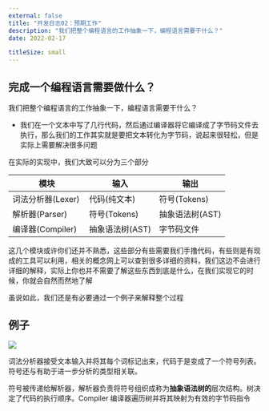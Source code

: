 ```yaml
---
external: false
title: "开发日志02：预期工作"
description: "我们把整个编程语言的工作抽象一下，编程语言需要干什么？"
date: 2022-02-17

titleSize: small
---
```


## 完成一个编程语言需要做什么？

  
我们把整个编程语言的工作抽象一下，编程语言需要干什么？
- 我们在一个文本中写了几行代码，然后通过编译器将它编译成了字节码文件去执行，那么我们的工作其实就是要把文本转化为字节码，说起来很轻松，但是实际上需要解决很多问题

在实际的实现中，我们大致可以分为三个部分

| 模块              | 输入         | 输出           |
| ----------------- | ------------ | -------------- |
| 词法分析器(Lexer) | 代码(纯文本) | 符号(Tokens) |
| 解析器(Parser)    | 符号(Tokens)  | 抽象语法树(AST) |
| 编译器(Compiler)  | 抽象语法树(AST) | 字节码文件      |

这几个模块或许你们还并不熟悉，这些部分有些需要我们手撸代码，有些则是有现成的工具可以利用，相关的概念网上可以查到很多详细的资料，我们这边不会进行详细的解释，实际上你也并不需要了解这些东西到底是什么，在我们实现它的时候，你就会自然而然地了解


虽说如此，我们还是有必要通过一个例子来解释整个过程

## 例子

![](/images/lang_work_process.png)

词法分析器接受文本输入并将其每个词标记出来，代码于是变成了一个符号列表。符号还与有助于进一步分析的类型相关联。

符号被传递给解析器，解析器负责将符号组织成称为**抽象语法树的**层次结构。树决定了代码的执行顺序。Compiler 编译器遍历树并将其映射为有效的字节码指令